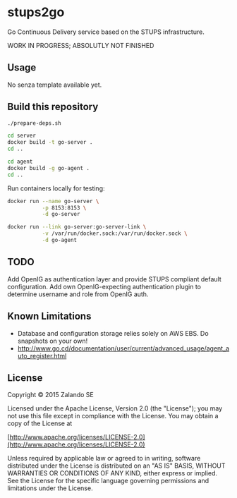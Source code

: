 # stups2go

Go Continuous Delivery service based on the STUPS infrastructure.

WORK IN PROGRESS; ABSOLUTLY NOT FINISHED

## Usage

No senza template available yet.

## Build this repository

```bash
./prepare-deps.sh

cd server
docker build -t go-server .
cd ..

cd agent
docker build -g go-agent .
cd ..
```

Run containers locally for testing:

```bash
docker run --name go-server \
           -p 8153:8153 \
           -d go-server

docker run --link go-server:go-server-link \
           -v /var/run/docker.sock:/var/run/docker.sock \
           -d go-agent
```

## TODO

Add OpenIG as authentication layer and provide STUPS compliant default
configuration. Add own OpenIG-expecting authentication plugin to determine
username and role from OpenIG auth.

## Known Limitations

* Database and configuration storage relies solely on AWS EBS. Do snapshots on your own!
* http://www.go.cd/documentation/user/current/advanced_usage/agent_auto_register.html

## License

Copyright © 2015 Zalando SE

Licensed under the Apache License, Version 2.0 (the "License");
you may not use this file except in compliance with the License.
You may obtain a copy of the License at

   [http://www.apache.org/licenses/LICENSE-2.0](http://www.apache.org/licenses/LICENSE-2.0)

Unless required by applicable law or agreed to in writing, software
distributed under the License is distributed on an "AS IS" BASIS,
WITHOUT WARRANTIES OR CONDITIONS OF ANY KIND, either express or implied.
See the License for the specific language governing permissions and
limitations under the License.

